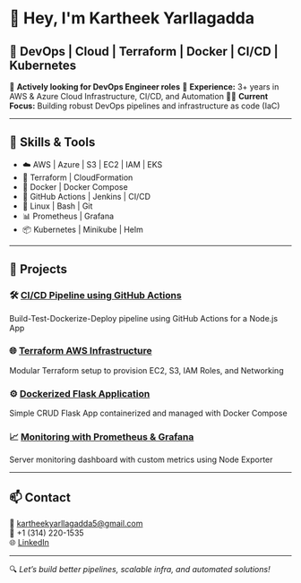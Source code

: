 # 👋 Hey, I'm Kartheek Yarllagadda

## 🚀 DevOps | Cloud | Terraform | Docker | CI/CD | Kubernetes

🎯 **Actively looking for DevOps Engineer roles**
🔧 **Experience:** 3+ years in AWS & Azure Cloud Infrastructure, CI/CD, and Automation
🧑‍💻 **Current Focus:** Building robust DevOps pipelines and infrastructure as code (IaC)

---

## 🧰 Skills & Tools
- ☁️ AWS | Azure | S3 | EC2 | IAM | EKS
- 🧱 Terraform | CloudFormation
- 🐳 Docker | Docker Compose
- 🚀 GitHub Actions | Jenkins | CI/CD
- 🔐 Linux | Bash | Git
- 📊 Prometheus | Grafana
- 📦 Kubernetes | Minikube | Helm

---

## 📂 Projects

### 🛠️ [CI/CD Pipeline using GitHub Actions](https://github.com/YOURUSERNAME/devops-github-actions-pipeline)
Build-Test-Dockerize-Deploy pipeline using GitHub Actions for a Node.js App

### 🌐 [Terraform AWS Infrastructure](https://github.com/YOURUSERNAME/terraform-aws-infra)
Modular Terraform setup to provision EC2, S3, IAM Roles, and Networking

### ⚙️ [Dockerized Flask Application](https://github.com/YOURUSERNAME/docker-flask-app)
Simple CRUD Flask App containerized and managed with Docker Compose

### 📈 [Monitoring with Prometheus & Grafana](https://github.com/YOURUSERNAME/devops-monitoring-stack)
Server monitoring dashboard with custom metrics using Node Exporter

---

## 📫 Contact
📧 kartheekyarllagadda5@gmail.com  
📱 +1 (314) 220-1535  
🌐 [LinkedIn](https://www.linkedin.com/in/kartheek-yarllagadda-277111309/)


---

🔍 *Let’s build better pipelines, scalable infra, and automated solutions!*

